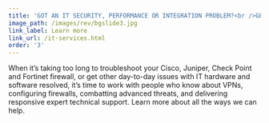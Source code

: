 ```yaml
---
title: 'GOT AN IT SECURITY, PERFORMANCE OR INTEGRATION PROBLEM?<br />GET IMMEDIATE, EXPERT TECHNICAL SUPPORT.'
image_path: /images/rev/bgslide3.jpg
link_label: Learn more
link_url: /it-services.html
order: '3'
---
```



When it’s taking too long to troubleshoot your Cisco, Juniper, Check Point and Fortinet firewall, or get other day-to-day issues with IT hardware and software resolved, it’s time to work with people who know about VPNs, configuring firewalls, combatting advanced threats, and delivering responsive expert technical support. Learn more about all the ways we can help.